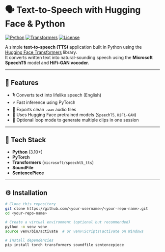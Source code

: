 # 🗣️ Text-to-Speech with Hugging Face & Python

[![Python](https://img.shields.io/badge/Python-3.10%2B-blue?logo=python)](https://www.python.org/)
[![Transformers](https://img.shields.io/badge/🤗_Transformers-Latest-orange)](https://huggingface.co/docs/transformers)
[![License](https://img.shields.io/badge/License-MIT-green.svg)](LICENSE)

A simple **text-to-speech (TTS)** application built in Python using the [Hugging Face Transformers](https://huggingface.co/models) library.  
It converts written text into natural-sounding speech using the **Microsoft SpeechT5** model and **HiFi-GAN vocoder**.

---

## 🚀 Features
- 🎙️ Converts text into lifelike speech (English)
- ⚡ Fast inference using PyTorch
- 💾 Exports clean `.wav` audio files
- 🧠 Uses Hugging Face pretrained models (`SpeechT5`, `HiFi-GAN`)
- 🔁 Optional loop mode to generate multiple clips in one session

---

## 🧩 Tech Stack
- **Python** (3.10+)
- **PyTorch**
- **Transformers** (`microsoft/speecht5_tts`)
- **SoundFile**
- **SentencePiece**

---

## ⚙️ Installation

```bash
# Clone this repository
git clone https://github.com/<your-username>/<your-repo-name>.git
cd <your-repo-name>

# Create a virtual environment (optional but recommended)
python -m venv venv
source venv/bin/activate  # or venv\Scripts\activate on Windows

# Install dependencies
pip install torch transformers soundfile sentencepiece
